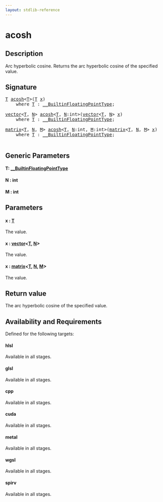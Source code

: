 ```yaml
---
layout: stdlib-reference
---
```


# acosh

## Description

Arc hyperbolic cosine. Returns the arc hyperbolic cosine of the specified value.



## Signature 

<pre>
<a href="acosh.html#typeparam-T" class="code_type">T</a> <a href="acosh.html">acosh</a>&lt;<a href="acosh.html#typeparam-T" class="code_type">T</a>&gt;(<a href="acosh.html#typeparam-T" class="code_type">T</a> <a href="acosh.html#decl-x" class="code_param">x</a>)
    <span class='code_keyword'>where</span> <a href="acosh.html#typeparam-T" class="code_type">T</a> : <a href="../interfaces/0_builtinfloatingpointtype-029hm/index.html" class="code_type">__BuiltinFloatingPointType</a>;

<a href="../types/vector/index.html" class="code_type">vector</a>&lt;<a href="acosh.html#typeparam-T" class="code_type">T</a>, <a href="acosh.html#decl-N" class="code_var">N</a>&gt; <a href="acosh.html">acosh</a>&lt;<a href="acosh.html#typeparam-T" class="code_type">T</a>, <a href="acosh.html#decl-N" class="code_var">N</a>:<span class="code_keyword">int</span>&gt;(<a href="../types/vector/index.html" class="code_type">vector</a>&lt;<a href="acosh.html#typeparam-T" class="code_type">T</a>, <a href="acosh.html#decl-N" class="code_var">N</a>&gt; <a href="acosh.html#decl-x" class="code_param">x</a>)
    <span class='code_keyword'>where</span> <a href="acosh.html#typeparam-T" class="code_type">T</a> : <a href="../interfaces/0_builtinfloatingpointtype-029hm/index.html" class="code_type">__BuiltinFloatingPointType</a>;

<a href="../types/matrix/index.html" class="code_type">matrix</a>&lt;<a href="acosh.html#typeparam-T" class="code_type">T</a>, <a href="acosh.html#decl-N" class="code_var">N</a>, <a href="acosh.html#decl-M" class="code_var">M</a>&gt; <a href="acosh.html">acosh</a>&lt;<a href="acosh.html#typeparam-T" class="code_type">T</a>, <a href="acosh.html#decl-N" class="code_var">N</a>:<span class="code_keyword">int</span>, <a href="acosh.html#decl-M" class="code_var">M</a>:<span class="code_keyword">int</span>&gt;(<a href="../types/matrix/index.html" class="code_type">matrix</a>&lt;<a href="acosh.html#typeparam-T" class="code_type">T</a>, <a href="acosh.html#decl-N" class="code_var">N</a>, <a href="acosh.html#decl-M" class="code_var">M</a>&gt; <a href="acosh.html#decl-x" class="code_param">x</a>)
    <span class='code_keyword'>where</span> <a href="acosh.html#typeparam-T" class="code_type">T</a> : <a href="../interfaces/0_builtinfloatingpointtype-029hm/index.html" class="code_type">__BuiltinFloatingPointType</a>;

</pre>

## Generic Parameters

####  <a id="typeparam-T"></a>T: [\_\_BuiltinFloatingPointType](../interfaces/0_builtinfloatingpointtype-029hm/index.html)
####  <a id="decl-N"></a>N  : int
####  <a id="decl-M"></a>M  : int

## Parameters

####  <a id="decl-x"></a>x  : [T](acosh.html#typeparam-T)
The value.

####  <a id="decl-x"></a>x  : [vector](../types/vector/index.html)\<[T](../types/vector/index.html#typeparam-T), [N](../types/vector/index.html#decl-N)\>
The value.

####  <a id="decl-x"></a>x  : [matrix](../types/matrix/index.html)\<[T](../types/matrix/t-0.html), [N](../types/matrix/index.html#decl-N), [M](../types/matrix/index.html#decl-M)\>
The value.


## Return value
The arc hyperbolic cosine of the specified value.


## Availability and Requirements

Defined for the following targets:

#### hlsl
Available in all stages.

#### glsl
Available in all stages.

#### cpp
Available in all stages.

#### cuda
Available in all stages.

#### metal
Available in all stages.

#### wgsl
Available in all stages.

#### spirv
Available in all stages.



